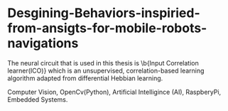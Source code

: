 # Desgining-Behaviors-inspiried-from-ansigts-for-mobile-robots-navigations

The neural circuit that is used in this thesis is \b{Input Correlation learner(ICO)} which is an unsupervised, correlation-based
learning algorithm adapted from differential Hebbian learning. 

Computer Vision, OpenCv(Python), Artificial Intelligince (AI), RaspberyPi, Embedded Systems. 
